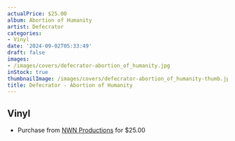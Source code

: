 ```yaml
---
actualPrice: $25.00
album: Abortion of Humanity
artist: Defecrator
categories:
- Vinyl
date: '2024-09-02T05:33:49'
draft: false
images:
- /images/covers/defecrator-abortion_of_humanity.jpg
inStock: true
thumbnailImage: /images/covers/defecrator-abortion_of_humanity-thumb.jpg
title: Defecrator - Abortion of Humanity
---
```


## Vinyl
* Purchase from [NWN Productions](http://shop.nwnprod.com/index.php?route=product/product&path=75&product_id=55078&sort=pd.name&order=ASC) for $25.00
